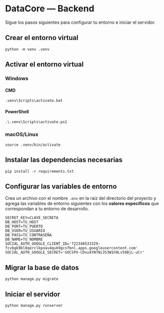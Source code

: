 # DataCore — Backend

Sigue los pasos siguientes para configurar tu entorno e iniciar el servidor.

## Crear el entorno virtual

```shell
python -m venv .venv
```

## Activar el entorno virtual

### Windows

#### CMD

```shell
.venv\Scripts\activate.bat
```

#### PowerShell

```shell
.\.venv\Scripts\activate.ps1
```


### macOS/Linux

```shell
source .venv/bin/activate
```

## Instalar las dependencias necesarias

```shell
pip install -r requirements.txt
```

## Configurar las variables de entorno

Crea un archivo con el nombre `.env` en la raíz del directorio del proyecto y agrega las variables de entorno siguientes con los **valores específicos** que correspondan a tu entorno de desarrollo.

```shell
SECRET_KEY=CLAVE_SECRETA
DB_HOST=TU_HOST
DB_PORT=TU_PUERTO
DB_USER=TU_USUARIO
DB_PASS=TU_CONTRASEÑA
DB_NAME=TU_NOMBRE
SOCIAL_AUTH_GOOGLE_CLIENT_ID='722348533329-fcvbgk9bl8qerclkpoav4quk9gcsfbnl.apps.googleusercontent.com'
SOCIAL_AUTH_GOOGLE_SECRET='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'
```

## Migrar la base de datos

```shell
python manage.py migrate
```

## Iniciar el servidor

```shell
python manage.py runserver
```
